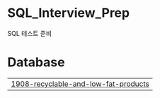 # SQL_Interview_Prep
SQL 테스트 준비


# Database
|  |
| ------- |
| [1908-recyclable-and-low-fat-products](https://github.com/DreamerYony/SQL_Interview_Prep/tree/master/1908-recyclable-and-low-fat-products) |